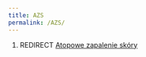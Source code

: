 ```yaml
---
title: AZS
permalink: /AZS/
---
```


1.  REDIRECT [Atopowe zapalenie skóry](/atopedia/Atopowe_zapalenie_skóry "wikilink")
